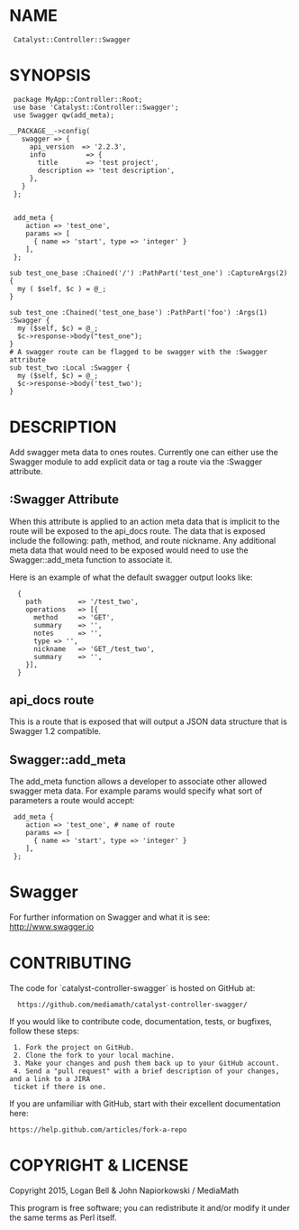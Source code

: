 # NAME

     Catalyst::Controller::Swagger

# SYNOPSIS

     package MyApp::Controller::Root;
     use base 'Catalyst::Controller::Swagger';
     use Swagger qw(add_meta);

    __PACKAGE__->config(
       swagger => {
         api_version  => '2.2.3',
         info          => {
           title       => 'test project',
           description => 'test description',
         },
       }
     };


     add_meta {
        action => 'test_one',
        params => [
          { name => 'start', type => 'integer' }
        ],
     };

    sub test_one_base :Chained('/') :PathPart('test_one') :CaptureArgs(2) {
      my ( $self, $c ) = @_;
    }

    sub test_one :Chained('test_one_base') :PathPart('foo') :Args(1) :Swagger {
      my ($self, $c) = @_;
      $c->response->body("test_one");
    }
    # A swagger route can be flagged to be swagger with the :Swagger attribute
    sub test_two :Local :Swagger {
      my ($self, $c) = @_;
      $c->response->body('test_two');
    }

# DESCRIPTION

Add swagger meta data to ones routes. Currently one can either use the Swagger module
to add explicit data or tag a route via the :Swagger attribute.

## :Swagger Attribute

When this attribute is applied to an action meta data that is implicit to the route will 
be exposed to the api\_docs route. The data that is exposed include the following: path, method,
and route nickname. Any additional meta data that would need to be exposed would need to use 
the Swagger::add\_meta function to associate it.

Here is an example of what the default swagger output looks like:

      {
        path         => '/test_two',
        operations   => [{
          method     => 'GET',
          summary    => '',
          notes      => '',
          type => '',
          nickname   => 'GET_/test_two',
          summary    => '',
        }],
      }

## api\_docs route

This is a route that is exposed that will output a JSON data structure that is Swagger 1.2
compatible. 

## Swagger::add\_meta

The add\_meta function allows a developer to associate other allowed swagger meta data. For example
params would specify what sort of parameters a route would accept:

     add_meta {
        action => 'test_one', # name of route
        params => [
          { name => 'start', type => 'integer' }
        ],
     };

# Swagger

For further information on Swagger and what it is see: http://www.swagger.io

# CONTRIBUTING

The code for \`catalyst-controller-swagger\` is hosted on GitHub at:

      https://github.com/mediamath/catalyst-controller-swagger/
    

If you would like to contribute code, documentation, tests, or bugfixes, follow these steps:

     1. Fork the project on GitHub.
     2. Clone the fork to your local machine.
     3. Make your changes and push them back up to your GitHub account.
     4. Send a "pull request" with a brief description of your changes, and a link to a JIRA 
     ticket if there is one.
    

If you are unfamiliar with GitHub, start with their excellent documentation here:

    https://help.github.com/articles/fork-a-repo

# COPYRIGHT & LICENSE

Copyright 2015, Logan Bell & John Napiorkowski / MediaMath

This program is free software; you can redistribute it and/or modify
it under the same terms as Perl itself.
